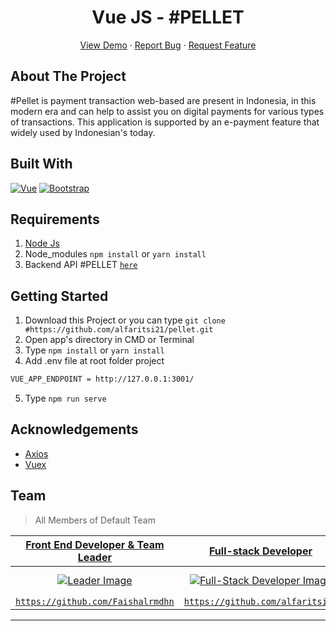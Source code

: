 <h1 align='center'>Vue JS - #PELLET</h1>
  <p align="center">
    <a href="link_deploy">View Demo</a>
    ·
    <a href="https://github.com/alfaritsi21">Report Bug</a>
    ·
    <a href="https://github.com/alfaritsi21">Request Feature</a>
  </p>


## About The Project
#Pellet is payment transaction web-based are present in Indonesia, in this modern era and can help to assist you on digital payments for various types of transactions. This application is supported by an e-payment feature that widely used by Indonesian's today.

## Built With

[![Vue](https://img.shields.io/badge/Vue-v2.6.11-green)](https://github.com/vuejs/vue)
[![Bootstrap](https://img.shields.io/badge/Bootstrap-v4.5.x-blue)](https://github.com/bootstrap-vue/bootstrap-vue)

## Requirements

1. <a href="https://nodejs.org/en/download/">Node Js</a>
2. Node_modules `npm install` or `yarn install`
3. Backend API #PELLET [`here`](https://github.com/alfaritsi21/pellet-backend)

## Getting Started

1. Download this Project or you can type `git clone #https://github.com/alfaritsi21/pellet.git`
2. Open app's directory in CMD or Terminal
3. Type `npm install` or `yarn install`
4. Add .env file at root folder project
```sh
VUE_APP_ENDPOINT = http://127.0.0.1:3001/
```
5. Type `npm run serve`

## Acknowledgements

- [Axios](https://www.npmjs.com/package/axios)
- [Vuex](https://vuex.vuejs.org/)

## Team

> All Members of Default Team

| <a href="https://blog.udacity.com/2014/12/front-end-vs-back-end-vs-full-stack-web-developers.html" target="_blank">**Front End Developer & Team Leader**</a> | <a href="https://blog.udacity.com/2014/12/front-end-vs-back-end-vs-full-stack-web-developers.html" target="_blank">**Full-stack Developer**</a> | <a href="https://blog.udacity.com/2014/12/front-end-vs-back-end-vs-full-stack-web-developers.html" target="_blank">**Full-stack Developer**</a> | <a href="https://blog.udacity.com/2014/12/front-end-vs-back-end-vs-full-stack-web-developers.html" target="_blank">**Front-End Developer**</a> | <a href="https://blog.udacity.com/2014/12/front-end-vs-back-end-vs-full-stack-web-developers.html" target="_blank">**Back-End Developer**</a> | 
| :---: |:---:| :---:|:---:| :---:|
| [![Leader Image](https://avatars1.githubusercontent.com/u/66148701?s=400&u=0b927e246e60ba50b8ba8ec72c6f947acaaa35cd&v=4)](https://github.com/Faishalrmdhn) | [![Full-Stack Developer Image](https://avatars3.githubusercontent.com/u/63988114?s=460&u=1dfc4cc474ab100d82e36f1144a5f005efbc0853&v=4)](https://github.com/alfaritsi21) | [![Full-Stack Developer Image](https://avatars3.githubusercontent.com/u/68628662?s=460&u=584ec7adb3b1c8e52e22bc7ea59932071f1c6d25&v=4)](https://github.com/Glitchfer) | [![Front-End Developer Image](https://avatars1.githubusercontent.com/u/67422750?s=460&u=21d465c9ea07dcf6421ffc6076ca02f863843dc4&v=4)](https://github.com/hasbiak) | [![Back-End Developer Image](https://avatars0.githubusercontent.com/u/67113526?s=460&u=7582638e678ffa864425cc05f0ea246dc9ce10d8&v=4)](https://github.com/iqbalstwan) |
| <a href="https://github.com/Faishalrmdhn" target="_blank">`https://github.com/Faishalrmdhn`</a> | <a href="https://https://github.com/alfaritsi21" target="_blank">`https://github.com/alfaritsi21`</a> | <a href="https://github.com/Glitchfer" target="_blank">`https://github.com/Glitchfer`</a> | <a href="https://github.com/hasbiak" target="_blank">`https://github.com/hasbiak`</a> | <a href="https://github.com/iqbalstwan" target="_blank">`https://github.com/iqbalstwan`</a> |

---
